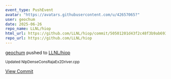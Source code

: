 ```yaml
---
event_type: PushEvent
avatar: "https://avatars.githubusercontent.com/u/42657065?"
user: geochum
date: 2025-06-26
repo_name: LLNL/hiop
html_url: https://github.com/LLNL/hiop/commit/50501201d43f2c48f3b9ab69396011485357cacb
repo_url: https://github.com/LLNL/hiop
---
```


<a href='https://github.com/geochum' target='_blank'>geochum</a> pushed to <a href='https://github.com/LLNL/hiop' target='_blank'>LLNL/hiop</a>

<small>Updated NlpDenseConsRajaEx2Driver.cpp</small>

<a href='https://github.com/LLNL/hiop/commit/50501201d43f2c48f3b9ab69396011485357cacb' target='_blank'>View Commit</a>